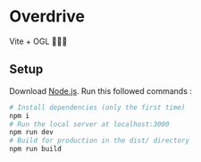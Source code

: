 # Overdrive

Vite + OGL 🏄🏼‍♂️

## Setup

Download [Node.js](https://nodejs.org/en/download/).
Run this followed commands :

```bash
# Install dependencies (only the first time)
npm i
# Run the local server at localhost:3000
npm run dev
# Build for production in the dist/ directory
npm run build
```
